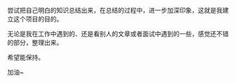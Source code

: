 尝试把自己明白的知识总结出来，在总结的过程中，进一步加深印象，这就是我建立这个项目的目的。

无论是我在工作中遇到的、还是看别人的文章或者面试中遇到的一些，感觉还不错的部分，整理出来。

希望能保持。

加油~
